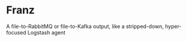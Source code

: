 # Franz

A file-to-RabbitMQ or file-to-Kafka output, like a stripped-down, hyper-focused Logstash agent
